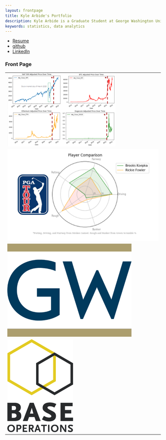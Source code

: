 ```yaml
---
layout: frontpage
title: Kyle Arbide's Portfolio
description: Kyle Arbide is a Graduate Student at George Washington University.
keywords: statistics, data analytics
---
```


<div class="navbar">
  <div class="navbar-inner">
      <ul class="nav">
          <li><a href="/assets/RESUME_Arbide_Kyle.pdf">Resume</a></li>
          <li><a href="https://github.com/kylearbide">github</a></li>
          <li><a href="https://www.linkedin.com/in/kyle-arbide/">LinkedIn</a></li>
      </ul>
  </div>
</div>

### <a name="Front Page"></a>Front Page

<table class="wide">
<tr>
  <td class="left">
    <a href="pages/publpics/CryptoTimeSeries.html">
       <img src="assets/CryptoFiles/Images/CryptoTimeSeriesNewSmall.png" alt="Crypto Time Series" title="Crypto Time Series"/>
    </a>
  </td>
</tr>
<tr>  
  <td class="left">
    <a href="pages/publpics/GolfDataAnalysis.html">
        <img src="assets/PGAFiles/GolfSpiderSized.png" alt="PGA Analysis" title="PGA Analysis"/>
    </a>
  </td>
</tr>
<tr>
  <td class="left">
    <a href="pages/courses.html">
        <img src="pages/icons16/GWLogoSized.png" alt="GW Data Analytics" title="GW Data Analytics"/>
    </a>
  </td>
</tr>
<tr>
  <td class="left">
    <a href="pages/publpics/baseops.html">
        <img src="pages/icons16/BaseOpsLogoSized.png" alt="Base Operations" title="Base Operations"/>
    </a>
  </td>
</tr>
</table>
<!--
<div class="navbar">
  <div class="navbar-inner">
      <ul class="nav">
          <li><a href="morefigs.html">see more figures</a></li>
      </ul>
  </div>
</div> -->

